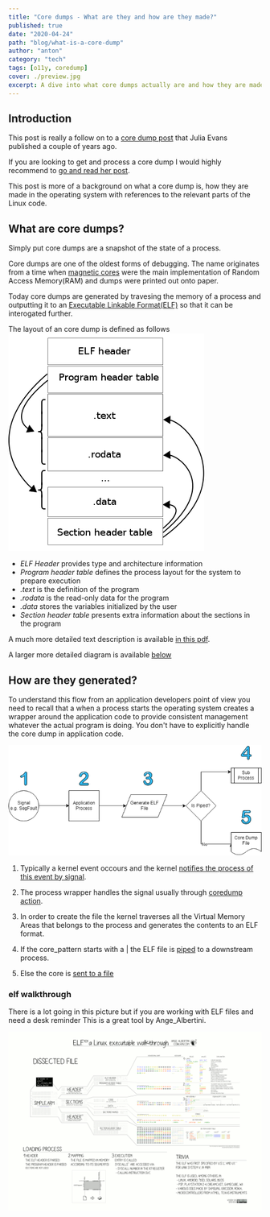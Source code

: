 ```yaml
---
title: "Core dumps - What are they and how are they made?"
published: true
date: "2020-04-24"
path: "blog/what-is-a-core-dump"
author: "anton"
category: "tech"
tags: [o11y, coredump]
cover: ./preview.jpg
excerpt: A dive into what core dumps actually are and how they are made
---
```


## Introduction 
This post is really a follow on to a [core dump post](https://jvns.ca/blog/2018/04/28/debugging-a-segfault-on-linux/) that Julia Evans published a couple of years ago. 

If you are looking to get and process a core dump I would highly recommend to [go and read her post](https://jvns.ca/blog/2018/04/28/debugging-a-segfault-on-linux/). 

This post is more of a background on what a core dump is, how they are made in the operating system with references to the relevant parts of the Linux code. 

## What are core dumps?

Simply put core dumps are a snapshot of the state of a process.

Core dumps are one of the oldest forms of debugging. The name originates from a time when [magnetic cores](https://en.wikipedia.org/wiki/Magnetic-core_memory) were the main implementation of Random Access Memory(RAM) and dumps were printed out onto paper.

Today core dumps are generated by travesing the memory of a process and outputting it to an [Executable Linkable Format(ELF)](https://en.wikipedia.org/wiki/Executable_and_Linkable_Format) so that it can be interogated further.

The layout of an core dump is defined as follows
![ELF Layout](images/390px-Elf-layout--en.svg.png)

- *ELF Header* provides type and architecture information
- *Program header table* defines the process layout for the system to prepare execution
- *.text* is the definition of the program
- *.rodata* is the read-only data for the program
- *.data* stores the variables initialized by the user 
- *Section header table* presents extra information about the sections in the program

A much more detailed text description is available [in this pdf](https://venshare.com/files/ELF_Format.pdf).

A larger more detailed diagram is available [below](#elf-walkthrough) 

## How are they generated?
To understand this flow from an application developers point of view you need to recall that a when a process starts the operating system creates a wrapper around the application code to provide consistent management whatever the actual program is doing. You don't have to explicitly handle the core dump in application code.

![core dump process](images/core-dump-process.png)

1.  Typically a kernel event occours and the kernel [notifies the process of this event by signal](https://github.com/torvalds/linux/blob/b4f633221f0aeac102e463a4be46a643b2e3b819/kernel/signal.c#L2733). 

2. The process wrapper handles the signal usually through [coredump action](https://github.com/torvalds/linux/blob/18bf34080c4c3beb6699181986cc97dd712498fe/fs/coredump.c#L567). 

3. In order to create the file the kernel traverses all the Virtual Memory Areas that belongs to the process and generates the contents to an ELF format. 

4. If the core_pattern starts with a | the ELF file is [piped](https://github.com/torvalds/linux/blob/18bf34080c4c3beb6699181986cc97dd712498fe/fs/coredump.c#L627) to a downstream process. 

5. Else the core is [sent to a file](https://github.com/torvalds/linux/blob/18bf34080c4c3beb6699181986cc97dd712498fe/fs/coredump.c#L696)

### elf walkthrough

There is a lot going in this picture but if you are working with ELF files and need a desk reminder
This is a great tool by Ange_Albertini.

![ELF Walkthrough](images/ELF_Executable_and_Linkable_Format_diagram_by_Ange_Albertini.png)